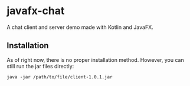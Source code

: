 # javafx-chat
A chat client and server demo made with Kotlin and JavaFX.

## Installation
As of right now, there is no proper installation method. However, you can still run the jar files directly:

```java -jar /path/to/file/client-1.0.1.jar```

